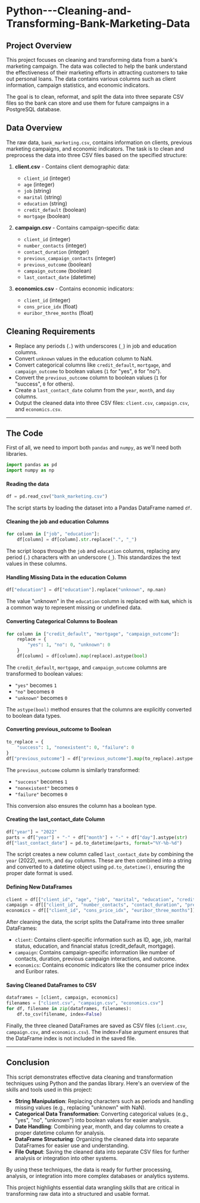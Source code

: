 # Python---Cleaning-and-Transforming-Bank-Marketing-Data

## Project Overview

This project focuses on cleaning and transforming data from a bank's marketing campaign. The data was collected to help the bank understand the effectiveness of their marketing efforts in attracting customers to take out personal loans. The data contains various columns such as client information, campaign statistics, and economic indicators.

The goal is to clean, reformat, and split the data into three separate CSV files so the bank can store and use them for future campaigns in a PostgreSQL database. 

## Data Overview

The raw data, `bank_marketing.csv`, contains information on clients, previous marketing campaigns, and economic indicators. The task is to clean and preprocess the data into three CSV files based on the specified structure:

1. **client.csv** - Contains client demographic data:
   - `client_id` (integer)
   - `age` (integer)
   - `job` (string)
   - `marital` (string)
   - `education` (string)
   - `credit_default` (boolean)
   - `mortgage` (boolean)

2. **campaign.csv** - Contains campaign-specific data:
   - `client_id` (integer)
   - `number_contacts` (integer)
   - `contact_duration` (integer)
   - `previous_campaign_contacts` (integer)
   - `previous_outcome` (boolean)
   - `campaign_outcome` (boolean)
   - `last_contact_date` (datetime)

3. **economics.csv** - Contains economic indicators:
   - `client_id` (integer)
   - `cons_price_idx` (float)
   - `euribor_three_months` (float)

## Cleaning Requirements

- Replace any periods (`.`) with underscores (`_`) in job and education columns.
- Convert `unknown` values in the education column to NaN.
- Convert categorical columns like `credit_default`, `mortgage`, and `campaign_outcome` to boolean values (`1` for "yes", `0` for "no").
- Convert the `previous_outcome` column to boolean values (`1` for "success", `0` for others).
- Create a `last_contact_date` column from the `year`, `month`, and `day` columns.
- Output the cleaned data into three CSV files: `client.csv`, `campaign.csv`, and `economics.csv`.

---

## The Code
First of all, we need to import both `pandas` and `numpy`, as we'll need both libraries.
```python
import pandas as pd
import numpy as np
```
#### Reading the data
```python
df = pd.read_csv("bank_marketing.csv")
```
The script starts by loading the dataset into a Pandas DataFrame named `df`.
#### Cleaning the job and education Columns
```python
for column in ["job", "education"]:
    df[column] = df[column].str.replace(".", "_")
```
The script loops through the `job` and `education` columns, replacing any period (`.`) characters with an underscore (`_`). This standardizes the text values in these columns.
#### Handling Missing Data in the education Column
```python
df["education"] = df["education"].replace("unknown", np.nan) 
```
The value "unknown" in the `education` column is replaced with `NaN`, which is a common way to represent missing or undefined data.
#### Converting Categorical Columns to Boolean
```python
for column in ["credit_default", "mortgage", "campaign_outcome"]:
    replace = {
        "yes": 1, "no": 0, "unknown": 0
    }
    df[column] = df[column].map(replace).astype(bool)
```
The `credit_default`, `mortgage`, and `campaign_outcome` columns are transformed to boolean values:
- `"yes"` becomes `1`
- `"no"` becomes `0`
- `"unknown"` becomes `0`

The `astype(bool)` method ensures that the columns are explicitly converted to boolean data types.
#### Converting previous_outcome to Boolean
```python
to_replace = {
    "success": 1, "nonexistent": 0, "failure": 0
}
df["previous_outcome"] = df["previous_outcome"].map(to_replace).astype(bool)
```
The `previous_outcome` column is similarly transformed:
- `"success"` becomes `1`
- `"nonexistent"` becomes `0`
- `"failure"` becomes `0`

This conversion also ensures the column has a boolean type.
#### Creating the last_contact_date Column
```python
df["year"] = "2022"
parts = df["year"] + "-" + df["month"] + "-" + df["day"].astype(str)
df["last_contact_date"] = pd.to_datetime(parts, format="%Y-%b-%d")
```
The script creates a new column called `last_contact_date` by combining the `year` (2022), `month`, and `day` columns. These are then combined into a string and converted to a datetime object using `pd.to_datetime()`, ensuring the proper date format is used.
#### Defining New DataFrames
```python
client = df[["client_id", "age", "job", "marital", "education", "credit_default", "mortgage"]]
campaign = df[["client_id", "number_contacts", "contact_duration", "previous_campaign_contacts", "previous_outcome", "campaign_outcome", "last_contact_date"]]
economics = df[["client_id", "cons_price_idx", "euribor_three_months"]]
```
After cleaning the data, the script splits the DataFrame into three smaller DataFrames:
- `client`: Contains client-specific information such as ID, age, job, marital status, education, and financial status (credit_default, mortgage).
- `campaign`: Contains campaign-specific information like number of contacts, duration, previous campaign interactions, and outcome.
- `economics`: Contains economic indicators like the consumer price index and Euribor rates.
#### Saving Cleaned DataFrames to CSV
```python
dataframes = [client, campaign, economics]
filenames = ["client.csv", "campaign.csv", "economics.csv"]
for df, filename in zip(dataframes, filenames):
    df.to_csv(filename, index=False)
```
Finally, the three cleaned DataFrames are saved as CSV files (`client.csv`, `campaign.csv`, and `economics.csv`). The index=False argument ensures that the DataFrame index is not included in the saved file.

---

## Conclusion
This script demonstrates effective data cleaning and transformation techniques using Python and the pandas library. Here's an overview of the skills and tools used in this project:
- **String Manipulation**: Replacing characters such as periods and handling missing values (e.g., replacing "unknown" with NaN).
- **Categorical Data Transformation**: Converting categorical values (e.g., "yes", "no", "unknown") into boolean values for easier analysis.
- **Date Handling**: Combining year, month, and day columns to create a proper datetime column for analysis.
- **DataFrame Structuring**: Organizing the cleaned data into separate DataFrames for easier use and understanding.
- **File Output**: Saving the cleaned data into separate CSV files for further analysis or integration into other systems.

By using these techniques, the data is ready for further processing, analysis, or integration into more complex databases or analytics systems. 

This project highlights essential data wrangling skills that are critical in transforming raw data into a structured and usable format.

